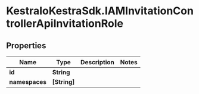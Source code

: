 # KestraIoKestraSdk.IAMInvitationControllerApiInvitationRole

## Properties

Name | Type | Description | Notes
------------ | ------------- | ------------- | -------------
**id** | **String** |  | 
**namespaces** | **[String]** |  | 


